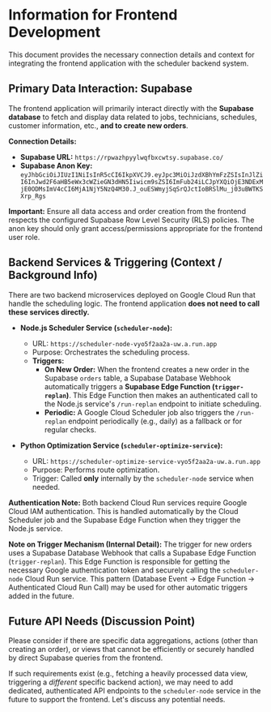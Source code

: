 # Information for Frontend Development

This document provides the necessary connection details and context for integrating the frontend application with the scheduler backend system.

## Primary Data Interaction: Supabase

The frontend application will primarily interact directly with the **Supabase database** to fetch and display data related to jobs, technicians, schedules, customer information, etc., **and to create new orders**.

**Connection Details:**

*   **Supabase URL:** `https://rpwazhpyylwqfbxcwtsy.supabase.co/`
*   **Supabase Anon Key:** `eyJhbGciOiJIUzI1NiIsInR5cCI6IkpXVCJ9.eyJpc3MiOiJzdXBhYmFzZSIsInJlZiI6InJwd2F6aHB5eWx3cWZieGN3dHN5Iiwicm9sZSI6ImFub24iLCJpYXQiOjE3NDExMjE0ODMsImV4cCI6MjA1NjY5NzQ4M30.J_ouESWmyjSqSrQJctIoBRSlMu_j03uBWTKSXrp_Rgs`

**Important:** Ensure all data access and order creation from the frontend respects the configured Supabase Row Level Security (RLS) policies. The anon key should only grant access/permissions appropriate for the frontend user role.

## Backend Services & Triggering (Context / Background Info)

There are two backend microservices deployed on Google Cloud Run that handle the scheduling logic. The frontend application **does not need to call these services directly.**

*   **Node.js Scheduler Service (`scheduler-node`):**
    *   URL: `https://scheduler-node-vyo5f2aa2a-uw.a.run.app`
    *   Purpose: Orchestrates the scheduling process.
    *   **Triggers:**
        *   **On New Order:** When the frontend creates a new order in the Supabase `orders` table, a Supabase Database Webhook automatically triggers a **Supabase Edge Function (`trigger-replan`)**. This Edge Function then makes an authenticated call to the Node.js service's `/run-replan` endpoint to initiate scheduling.
        *   **Periodic:** A Google Cloud Scheduler job also triggers the `/run-replan` endpoint periodically (e.g., daily) as a fallback or for regular checks.

*   **Python Optimization Service (`scheduler-optimize-service`):**
    *   URL: `https://scheduler-optimize-service-vyo5f2aa2a-uw.a.run.app`
    *   Purpose: Performs route optimization.
    *   Trigger: Called **only** internally by the `scheduler-node` service when needed.

**Authentication Note:** Both backend Cloud Run services require Google Cloud IAM authentication. This is handled automatically by the Cloud Scheduler job and the Supabase Edge Function when they trigger the Node.js service.

**Note on Trigger Mechanism (Internal Detail):** The trigger for new orders uses a Supabase Database Webhook that calls a Supabase Edge Function (`trigger-replan`). This Edge Function is responsible for getting the necessary Google authentication token and securely calling the `scheduler-node` Cloud Run service. This pattern (Database Event -> Edge Function -> Authenticated Cloud Run Call) may be used for other automatic triggers added in the future.

## Future API Needs (Discussion Point)

Please consider if there are specific data aggregations, actions (other than creating an order), or views that cannot be efficiently or securely handled by direct Supabase queries from the frontend.

If such requirements exist (e.g., fetching a heavily processed data view, triggering a *different* specific backend action), we may need to add dedicated, authenticated API endpoints to the `scheduler-node` service in the future to support the frontend. Let's discuss any potential needs. 